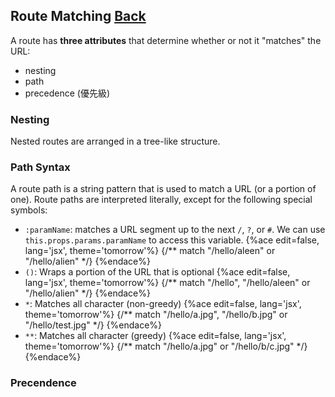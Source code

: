 ## Route Matching [Back](./../react_router.md)

A route has **three attributes** that determine whether or not it "matches" the URL:

- nesting
- path
- precedence (優先級)

### Nesting

Nested routes are arranged in a tree-like structure.

### Path Syntax

A route path is a string pattern that is used to match a URL (or a portion of one). Route paths are interpreted literally, except for the following special symbols:

- `:paramName`: matches a URL segment up to the next `/`, `?`, or `#`. We can use `this.props.params.paramName` to access this variable.
    {%ace edit=false, lang='jsx', theme='tomorrow'%}
    <Route path="/hello/:paramName"></Route>    {/** match "/hello/aleen" or "/hello/alien" */}
    {%endace%}
- `()`: Wraps a portion of the URL that is optional
    {%ace edit=false, lang='jsx', theme='tomorrow'%}
    <Route path="/hello(/:paramName)"></Route>    {/** match "/hello", "/hello/aleen" or "/hello/alien" */}
    {%endace%}
- `*`: Matches all character (non-greedy)
    {%ace edit=false, lang='jsx', theme='tomorrow'%}
    <Route path="/hello/*.jpg"></Route>    {/** match "/hello/a.jpg", "/hello/b.jpg" or "/hello/test.jpg" */}
    {%endace%}
- `**`: Matches all character (greedy)
    {%ace edit=false, lang='jsx', theme='tomorrow'%}
    <Route path="/hello/**.jpg"></Route>    {/** match "/hello/a.jpg" or "/hello/b/c.jpg" */}
    {%endace%}

### Precendence